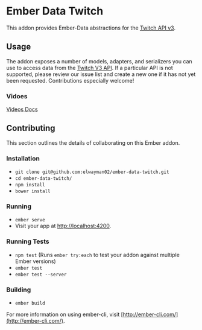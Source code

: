 # Ember Data Twitch

This addon provides Ember-Data abstractions for the [Twitch API v3](https://github.com/justintv/Twitch-API).

## Usage

The addon exposes a number of models, adapters, and serializers you can use to access data from the [Twitch V3 API][twitch-api]. If a particular API is not supported, please review our issue list and create a new one if it has not yet been requested. Contributions especially welcome!

### Vidoes
[Videos Docs][docs-videos]

## Contributing

This section outlines the details of collaborating on this Ember addon.

### Installation

* `git clone git@github.com:elwayman02/ember-data-twitch.git`
* `cd ember-data-twitch/`
* `npm install`
* `bower install`

### Running

* `ember serve`
* Visit your app at [http://localhost:4200](http://localhost:4200).

### Running Tests

* `npm test` (Runs `ember try:each` to test your addon against multiple Ember versions)
* `ember test`
* `ember test --server`

### Building

* `ember build`

For more information on using ember-cli, visit [http://ember-cli.com/](http://ember-cli.com/).

[twitch-api]: https://github.com/justintv/Twitch-API
[docs-videos]: https://github.com/justintv/Twitch-API/blob/master/v3_resources/videos.md

